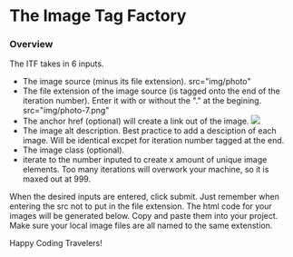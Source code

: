 # The Image Tag Factory


### Overview

The ITF takes in 6 inputs.

* The image source (minus its file extension).
    src="img/photo"
* The file extension of the image source (is tagged onto the end of the iteration number). Enter it with or without the "." at the begining.
    src="img/photo-7.png"
* The anchor href (optional) will create a link out of the image.
    <a href="/"><img src="img/photo-7.png"></a>
* The image alt description. Best practice to add a desciption of each image. Will be identical excpet for iteration number tagged at the end.
* The image class (optional).
* iterate to the number inputed to create x amount of unique image elements. Too many iterations will overwork your machine, so it is maxed out at 999. 

When the desired inputs are entered, click submit. Just remember when entering the src not to put in the file extension. The html code for your images will be generated below. Copy and paste them into your project. Make sure your local image files are all named to the same extenstion. 

Happy Coding Travelers!